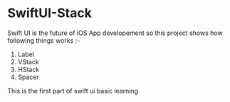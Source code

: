 # SwiftUI-Stack
Swift UI is the future of iOS App developement so this project shows how following things works :-

1. Label
2. VStack
3. HStack
4. Spacer 


This is the first part of swift ui basic learning 
